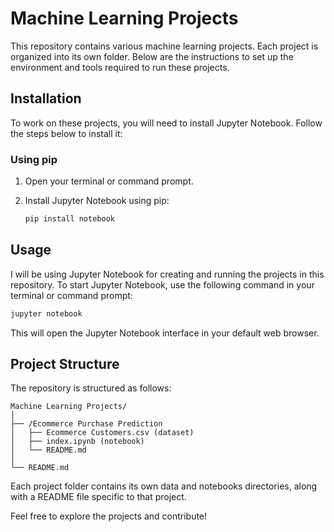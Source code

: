 # Machine Learning Projects

This repository contains various machine learning projects. Each project is organized into its own folder. Below are the instructions to set up the environment and tools required to run these projects.

## Installation

To work on these projects, you will need to install Jupyter Notebook. Follow the steps below to install it:

### Using pip

1. Open your terminal or command prompt.
2. Install Jupyter Notebook using pip:

    ```bash
    pip install notebook
    ```

## Usage

I will be using Jupyter Notebook for creating and running the projects in this repository. To start Jupyter Notebook, use the following command in your terminal or command prompt:

```sh
jupyter notebook
```

This will open the Jupyter Notebook interface in your default web browser.

## Project Structure

The repository is structured as follows:

```
Machine Learning Projects/
│
├── /Ecommerce Purchase Prediction
│   ├── Ecommerce Customers.csv (dataset)
│   ├── index.ipynb (notebook)
│   └── README.md
│
└── README.md
```

Each project folder contains its own data and notebooks directories, along with a README file specific to that project.

Feel free to explore the projects and contribute!